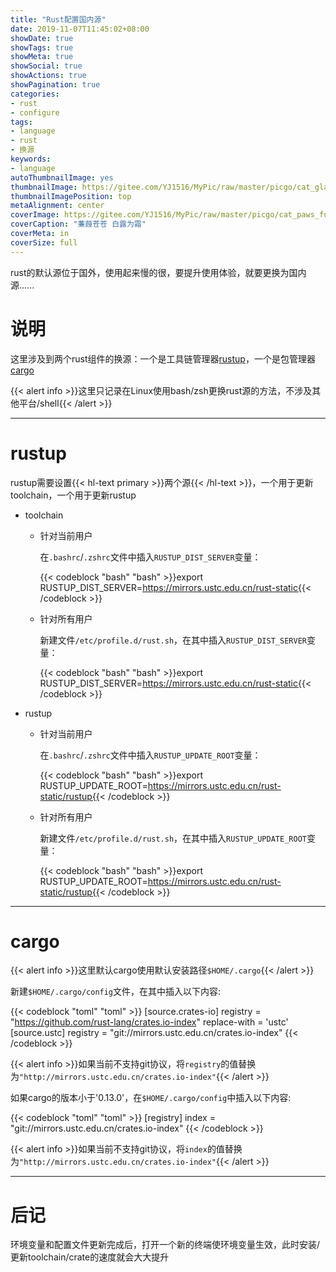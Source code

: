 ```yaml
---
title: "Rust配置国内源"
date: 2019-11-07T11:45:02+08:00
showDate: true
showTags: true
showMeta: true
showSocial: true
showActions: true
showPagination: true
categories:
- rust
- configure
tags:
- language
- rust
- 换源
keywords:
- language
autoThumbnailImage: yes
thumbnailImage: https://gitee.com/YJ1516/MyPic/raw/master/picgo/cat_glance_gray_150707_750x236.jpg
thumbnailImagePosition: top
metaAlignment: center
coverImage: https://gitee.com/YJ1516/MyPic/raw/master/picgo/cat_paws_furry_113514_1920x1080.jpg
coverCaption: "蒹葭苍苍 白露为霜"
coverMeta: in
coverSize: full
---
```


rust的默认源位于国外，使用起来慢的很，要提升使用体验，就要更换为国内源......

<!--more-->

<!-- toc -->

# 说明

这里涉及到两个rust组件的换源：一个是工具链管理器[rustup](http://www.rustup.rs/)，一个是包管理器[cargo](https://crates.io/)

{{< alert info >}}这里只记录在Linux使用bash/zsh更换rust源的方法，不涉及其他平台/shell{{< /alert >}}

---

# rustup

rustup需要设置{{< hl-text primary >}}两个源{{< /hl-text >}}，一个用于更新toolchain，一个用于更新rustup

- toolchain

    - 针对当前用户

        在`.bashrc`/`.zshrc`文件中插入`RUSTUP_DIST_SERVER`变量：

        {{< codeblock "bash" "bash" >}}export RUSTUP_DIST_SERVER=https://mirrors.ustc.edu.cn/rust-static{{< /codeblock >}}

    - 针对所有用户

        新建文件`/etc/profile.d/rust.sh`，在其中插入`RUSTUP_DIST_SERVER`变量：

        {{< codeblock "bash" "bash" >}}export RUSTUP_DIST_SERVER=https://mirrors.ustc.edu.cn/rust-static{{< /codeblock >}}

- rustup

    - 针对当前用户

        在`.bashrc`/`.zshrc`文件中插入`RUSTUP_UPDATE_ROOT`变量：

        {{< codeblock "bash" "bash" >}}export RUSTUP_UPDATE_ROOT=https://mirrors.ustc.edu.cn/rust-static/rustup{{< /codeblock >}}

    - 针对所有用户

        新建文件`/etc/profile.d/rust.sh`，在其中插入`RUSTUP_UPDATE_ROOT`变量：

        {{< codeblock "bash" "bash" >}}export RUSTUP_UPDATE_ROOT=https://mirrors.ustc.edu.cn/rust-static/rustup{{< /codeblock >}}

---

# cargo

{{< alert info >}}这里默认cargo使用默认安装路径`$HOME/.cargo`{{< /alert >}}

新建`$HOME/.cargo/config`文件，在其中插入以下内容:

{{< codeblock "toml" "toml" >}}
[source.crates-io]
registry = "https://github.com/rust-lang/crates.io-index"
replace-with = 'ustc'
[source.ustc]
registry = "git://mirrors.ustc.edu.cn/crates.io-index"
{{< /codeblock >}}

{{< alert info >}}如果当前不支持git协议，将`registry`的值替换为`"http://mirrors.ustc.edu.cn/crates.io-index"`{{< /alert >}}

如果cargo的版本小于'0.13.0'，在`$HOME/.cargo/config`中插入以下内容:

{{< codeblock "toml" "toml" >}}
[registry]
index = "git://mirrors.ustc.edu.cn/crates.io-index"
{{< /codeblock >}}

{{< alert info >}}如果当前不支持git协议，将`index`的值替换为`"http://mirrors.ustc.edu.cn/crates.io-index"`{{< /alert >}}

---

# 后记

环境变量和配置文件更新完成后，打开一个新的终端使环境变量生效，此时安装/更新toolchain/crate的速度就会大大提升
